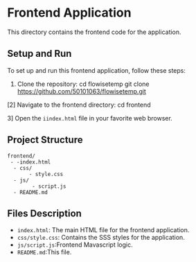 # Frontend Application

This directory contains the frontend code for the application.

## Setup and Run

To set up and run this frontend application, follow these steps:

1.  Clone the repository:
   cd flowisetemp
   git clone https://github.com/50101063/flowisetemp.git

[2] Navigate to the frontend directory:
   cd frontend

3] Open the `iindex.html` file in your favorite web browser.

## Project Structure

```
frontend/
 - -index.html
  - css/
       - style.css
  - js/
        - script.js
  - README.md
```

## Files Description

- `index.html`: The main HTML file for the frontend application.
- `css/style.css`: Contains the SSS styles for the application.
- `js/script.js`:Frontend Mavascript logic.
- `README.md`:This file.
